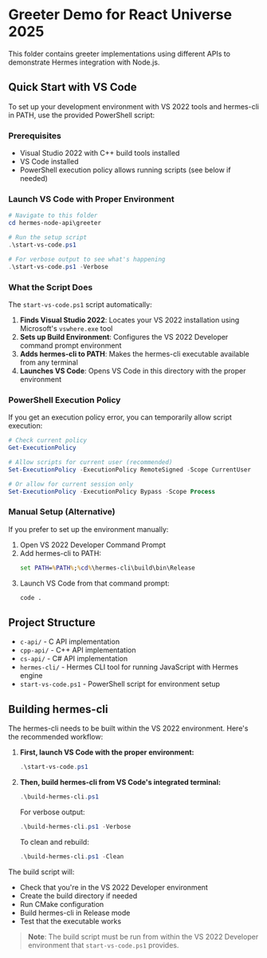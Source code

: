 # Greeter Demo for React Universe 2025

This folder contains greeter implementations using different APIs to demonstrate Hermes integration with Node.js.

## Quick Start with VS Code

To set up your development environment with VS 2022 tools and hermes-cli in PATH, use the provided PowerShell script:

### Prerequisites

- Visual Studio 2022 with C++ build tools installed
- VS Code installed
- PowerShell execution policy allows running scripts (see below if needed)

### Launch VS Code with Proper Environment

```powershell
# Navigate to this folder
cd hermes-node-api\greeter

# Run the setup script
.\start-vs-code.ps1

# For verbose output to see what's happening
.\start-vs-code.ps1 -Verbose
```

### What the Script Does

The `start-vs-code.ps1` script automatically:

1. **Finds Visual Studio 2022**: Locates your VS 2022 installation using Microsoft's `vswhere.exe` tool
2. **Sets up Build Environment**: Configures the VS 2022 Developer command prompt environment
3. **Adds hermes-cli to PATH**: Makes the hermes-cli executable available from any terminal
4. **Launches VS Code**: Opens VS Code in this directory with the proper environment

### PowerShell Execution Policy

If you get an execution policy error, you can temporarily allow script execution:

```powershell
# Check current policy
Get-ExecutionPolicy

# Allow scripts for current user (recommended)
Set-ExecutionPolicy -ExecutionPolicy RemoteSigned -Scope CurrentUser

# Or allow for current session only
Set-ExecutionPolicy -ExecutionPolicy Bypass -Scope Process
```

### Manual Setup (Alternative)

If you prefer to set up the environment manually:

1. Open VS 2022 Developer Command Prompt
2. Add hermes-cli to PATH:
   ```cmd
   set PATH=%PATH%;%cd%\hermes-cli\build\bin\Release
   ```
3. Launch VS Code from that command prompt:
   ```cmd
   code .
   ```

## Project Structure

- `c-api/` - C API implementation
- `cpp-api/` - C++ API implementation  
- `cs-api/` - C# API implementation
- `hermes-cli/` - Hermes CLI tool for running JavaScript with Hermes engine
- `start-vs-code.ps1` - PowerShell script for environment setup

## Building hermes-cli

The hermes-cli needs to be built within the VS 2022 environment. Here's the recommended workflow:

1. **First, launch VS Code with the proper environment:**
   ```powershell
   .\start-vs-code.ps1
   ```

2. **Then, build hermes-cli from VS Code's integrated terminal:**
   ```powershell
   .\build-hermes-cli.ps1
   ```

   For verbose output:
   ```powershell
   .\build-hermes-cli.ps1 -Verbose
   ```

   To clean and rebuild:
   ```powershell
   .\build-hermes-cli.ps1 -Clean
   ```

The build script will:
- Check that you're in the VS 2022 Developer environment
- Create the build directory if needed
- Run CMake configuration
- Build hermes-cli in Release mode
- Test that the executable works

> **Note**: The build script must be run from within the VS 2022 Developer environment that `start-vs-code.ps1` provides.